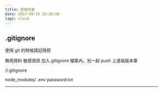 ```yaml
---
title: 雲端共筆
date: 2017-09-15 16:26:06
tags: cloud
---
```


.gitignore
---

使用 git 的時候請記得把

無用資料
敏感資訊
加入.gitignore 檔案內，別一起 push 上遠端版本庫





//.gitignore

node_modules/
.env
password.txt

---

